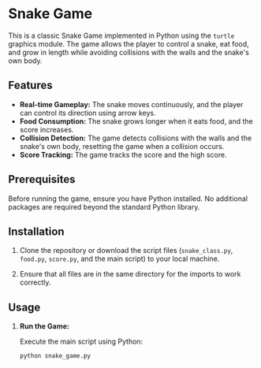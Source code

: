 # Snake Game

This is a classic Snake Game implemented in Python using the `turtle` graphics module. The game allows the player to control a snake, eat food, and grow in length while avoiding collisions with the walls and the snake's own body.

## Features

- **Real-time Gameplay:** The snake moves continuously, and the player can control its direction using arrow keys.
- **Food Consumption:** The snake grows longer when it eats food, and the score increases.
- **Collision Detection:** The game detects collisions with the walls and the snake's own body, resetting the game when a collision occurs.
- **Score Tracking:** The game tracks the score and the high score.

## Prerequisites

Before running the game, ensure you have Python installed. No additional packages are required beyond the standard Python library.

## Installation

1. Clone the repository or download the script files (`snake_class.py`, `food.py`, `score.py`, and the main script) to your local machine.

2. Ensure that all files are in the same directory for the imports to work correctly.

## Usage

1. **Run the Game:**

   Execute the main script using Python:

   ```bash
   python snake_game.py
